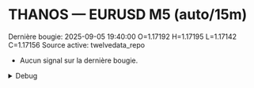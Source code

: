 # THANOS — EURUSD M5 (auto/15m)
Dernière bougie: 2025-09-05 19:40:00  O=1.17192  H=1.17195  L=1.17142  C=1.17156
Source active: twelvedata_repo

- Aucun signal sur la dernière bougie.

<details><summary>Debug</summary>

- TD_API_KEY manquant.

</details>